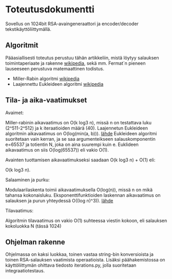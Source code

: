 
# Toteutusdokumentti

Sovellus on 1024bit RSA-avaingeneraattori ja encoder/decoder tekstikäyttöliittymällä.

## Algoritmit

Pääasiallisesti toteutus perustuu tähän artikkeliin, mistä löytyy salauksen toimintaperiaate ja rakenne [wikipedia](https://en.wikipedia.org/wiki/RSA_(cryptosystem)), sekä mm. Fermat´n pieneen lauseeseen perustuva matemaattinen todistus.

- Miller-Rabin algoritmi [wikipedia](https://en.wikipedia.org/wiki/Miller%E2%80%93Rabin_primality_test)
- Laajennettu Eukleideen algoritmi [wikipedia](https://en.wikipedia.org/wiki/Extended_Euclidean_algorithm)


## Tila- ja aika-vaatimukset

Avaimet:


Miller-rabinin aikavaatimus on O(k log3 n), missä n on testattava luku (2^511-2^512) ja k iteraatioiden määrä (40). 
Laajennetun Eukleideen algoritmin aikavaatimus on O(log(min(a, b))). [lähde](https://www.scaler.com/topics/data-structures/extended-euclidean-algorithm)
Eukleideen algoritmi suoritetaan vain kerran, ja se saa argumenteikseen salauskomponentin e=65537 ja totientin N, joka on aina suurempi kuin e.
Euklideen aikavaatimus on siis O(log(65537)) eli vakio O(1).

Avainten tuottamisen aikavaatimukseksi saadaan O(k log3 n) + O(1) eli:

O(k log3 n). 

Salaaminen ja purku:

Modulaarilaskenta toimii aikavaatimuksella  O(log(n)), missä n on mikä tahansa kokonaisluku. Eksponenttifunktioiden laskennan aikavaatimus on salauksen ja purun yhteydessä O((log n)^3)). [lähde](https://www.quora.com/What-is-the-complexity-of-RSA-cryptographic-algorithm)

Tilavaatimus:

Algoritmin tilavaatimus on vakio O(1) suhteessa viestin kokoon, eli salauksen kokoluokka N (tässä 1024)


## Ohjelman rakenne

Ohjelmassa on kaksi luokkaa, toinen vastaa string-bin konversioista ja toinen RSA-salauksen vaatimista operaatioista.
Lisäksi päähakemistossa on käyttöliittymän ohittava tiedosto iterations.py, jolla suoritetaan integraatiotestaus. 

